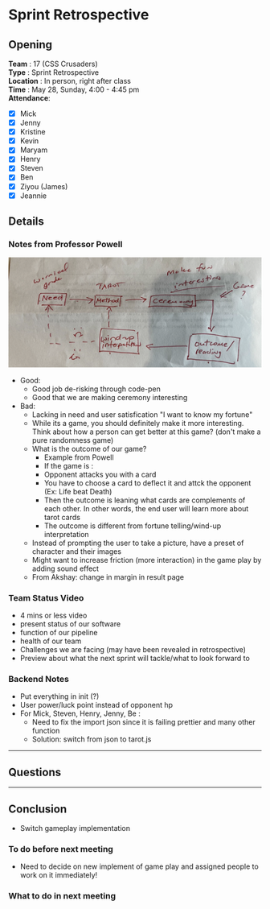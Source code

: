 # Sprint Retrospective

## Opening 
**Team** : 17 (CSS Crusaders) <br>
**Type** : Sprint Retrospective  <br>
**Location** : In person, right after class <br>
**Time** : May 28, Sunday, 4:00 - 4:45 pm <br>
**Attendance**: 
- [x] Mick
- [x] Jenny
- [x] Kristine
- [x] Kevin
- [x] Maryam
- [x] Henry
- [x] Steven
- [x] Ben
- [x] Ziyou (James)
- [x] Jeannie 

## Details

### Notes from Professor Powell
![Professor Input](/admin/meetings/imgs/prof_input.png)
- Good:
  - Good job de-risking through code-pen
  - Good that we are making ceremony interesting 
- Bad:
  - Lacking in need and user satisfication "I want to know my fortune"
  - While its a game, you should definitely make it more interesting. Think about how a person can get better at this game? (don't make a pure randomness game)
  - What is the outcome of our game?
    - Example from Powell
    - If the game is :
    - Opponent attacks you with a card
    - You have to choose a card to deflect it and attck the opponent (Ex: Life beat Death)
    - Then the outcome is leaning what cards are complements of each other. In other words, the end user will learn more about tarot cards
    - The outcome is different from fortune telling/wind-up interpretation
  - Instead of prompting the user to take a picture, have a preset of character and their images 
  - Might want to increase friction (more interaction) in the game play by adding sound effect
  - From Akshay: change in margin in result page

### Team Status Video
- 4 mins or less video 
- present status of our software
- function of our pipeline
- health of our team 
- Challenges we are facing (may have been revealed in retrospective)
- Preview about what the next sprint will tackle/what to look forward to

### Backend Notes
- Put everything in init (?)
- User power/luck point instead of opponent hp
- For Mick, Steven, Henry, Jenny, Be : 
  - Need to fix the import json since it is failing prettier and many other function
  - Solution: switch from json to tarot.js


---
## Questions

---
## Conclusion 
- Switch gameplay implementation 

### To do before next meeting
- Need to decide on new implement of game play and assigned people to work on it immediately!

### What to do in next meeting
